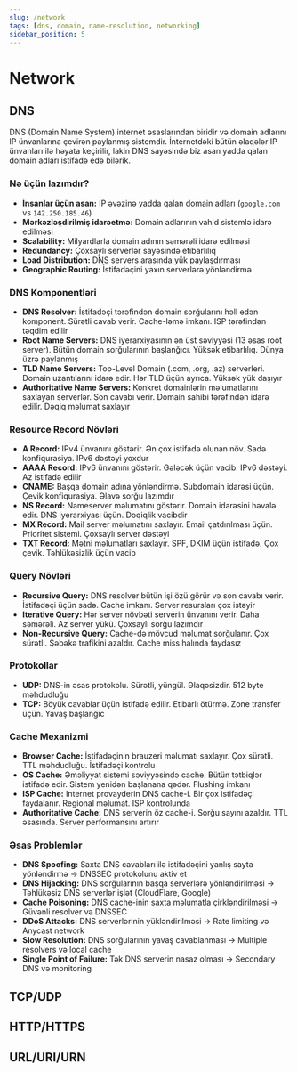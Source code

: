 ```yaml
---
slug: /network
tags: [dns, domain, name-resolution, networking]
sidebar_position: 5
---
```


# Network 
## DNS
DNS (Domain Name System) internet əsaslarından biridir və domain adlarını IP ünvanlarına çevirən paylanmış sistemdir. İnternetdəki bütün əlaqələr IP ünvanları ilə həyata keçirilir, lakin DNS sayəsində biz asan yadda qalan domain adları istifadə edə bilərik.

### Nə üçün lazımdır?
- **İnsanlar üçün asan:** IP əvəzinə yadda qalan domain adları (`google.com` vs `142.250.185.46`)
- **Mərkəzləşdirilmiş idarəetmə:** Domain adlarının vahid sistemlə idarə edilməsi
- **Scalability:** Milyardlarla domain adının səmərəli idarə edilməsi
- **Redundancy:** Çoxsaylı serverlər sayəsində etibarlılıq
- **Load Distribution:** DNS servers arasında yük paylaşdırması
- **Geographic Routing:** İstifadəçini yaxın serverlərə yönləndirmə

### DNS Komponentləri
- **DNS Resolver:** İstifadəçi tərəfindən domain sorğularını həll edən komponent. Sürətli cavab verir. Cache-ləmə imkanı. ISP tərəfindən təqdim edilir
- **Root Name Servers:** DNS iyerarxiyasının ən üst səviyyəsi (13 əsas root server). Bütün domain sorğularının başlanğıcı. Yüksək etibarlılıq. Dünya üzrə paylanmış
- **TLD Name Servers:** Top-Level Domain (.com, .org, .az) serverleri. Domain uzantılarını idarə edir. Hər TLD üçün ayrıca. Yüksək yük daşıyır
- **Authoritative Name Servers:** Konkret domainlərin məlumatlarını saxlayan serverlər. Son cavabı verir. Domain sahibi tərəfindən idarə edilir. Dəqiq məlumat saxlayır

### Resource Record Növləri
- **A Record:** IPv4 ünvanını göstərir. Ən çox istifadə olunan növ. Sadə konfiqurasiya. IPv6 dəstəyi yoxdur
- **AAAA Record:** IPv6 ünvanını göstərir. Gələcək üçün vacib. IPv6 dəstəyi. Az istifadə edilir
- **CNAME:** Başqa domain adına yönləndirmə. Subdomain idarəsi üçün. Çevik konfiqurasiya. Əlavə sorğu lazımdır
- **NS Record:** Nameserver məlumatını göstərir. Domain idarəsini həvalə edir. DNS iyerarxiyası üçün. Dəqiqlik vacibdir
- **MX Record:** Mail server məlumatını saxlayır. Email çatdırılması üçün. Prioritet sistemi. Çoxsaylı server dəstəyi
- **TXT Record:** Mətni məlumatları saxlayır. SPF, DKIM üçün istifadə. Çox çevik. Təhlükəsizlik üçün vacib

### Query Növləri
- **Recursive Query:** DNS resolver bütün işi özü görür və son cavabı verir. İstifadəçi üçün sadə. Cache imkanı. Server resursları çox istəyir
- **Iterative Query:** Hər server növbəti serverin ünvanını verir. Daha səmərəli. Az server yükü. Çoxsaylı sorğu lazımdır
- **Non-Recursive Query:** Cache-də mövcud məlumat sorğulanır. Çox sürətli. Şəbəkə trafikini azaldır. Cache miss halında faydasız

### Protokollar
- **UDP:** DNS-in əsas protokolu. Sürətli, yüngül. Əlaqəsizdir. 512 byte məhdudluğu
- **TCP:** Böyük cavablar üçün istifadə edilir. Etibarlı ötürmə. Zone transfer üçün. Yavaş başlanğıc

### Cache Mexanizmi
- **Browser Cache:** İstifadəçinin brauzeri məlumatı saxlayır. Çox sürətli. TTL məhdudluğu. İstifadəçi kontrolu
- **OS Cache:** Əməliyyat sistemi səviyyəsində cache. Bütün tətbiqlər istifadə edir. Sistem yenidən başlanana qədər. Flushing imkanı
- **ISP Cache:** Internet provayderin DNS cache-i. Bir çox istifadəçi faydalanır. Regional məlumat. ISP kontrolunda
- **Authoritative Cache:** DNS serverin öz cache-i. Sorğu sayını azaldır. TTL əsasında. Server performansını artırır

### Əsas Problemlər
- **DNS Spoofing:** Saxta DNS cavabları ilə istifadəçini yanlış sayta yönləndirmə → DNSSEC protokolunu aktiv et
- **DNS Hijacking:** DNS sorğularının başqa serverlərə yönləndirilməsi → Təhlükəsiz DNS serverlər işlət (CloudFlare, Google)
- **Cache Poisoning:** DNS cache-inin saxta məlumatla çirkləndirilməsi → Güvənli resolver və DNSSEC
- **DDoS Attacks:** DNS serverlərinin yükləndirilməsi → Rate limiting və Anycast network
- **Slow Resolution:** DNS sorğularının yavaş cavablanması → Multiple resolvers və local cache
- **Single Point of Failure:** Tək DNS serverin nasaz olması → Secondary DNS və monitoring


## TCP/UDP
## HTTP/HTTPS
## URL/URI/URN